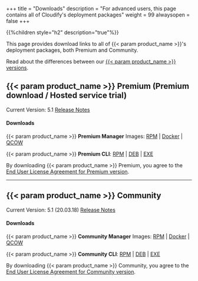 +++
title = "Downloads"
description = "For advanced users, this page contains all of Cloudify's deployment packages"
weight = 99
alwaysopen = false
+++

{{%children style="h2" description="true"%}}

This page provides download links to all of {{< param product_name >}}'s deployment packages, both Premium and Community.

Read about the differences between our [{{< param product_name >}} versions](https://cloudify.co/download).




## {{< param product_name >}} Premium (Premium download / Hosted service trial)

Current Version: 5.1       [Release Notes](https://cloudify.co/release-notes-5-1-2020/)

#### Downloads

{{< param product_name >}} **Premium Manager** Images:  [RPM](https://repository.cloudifysource.org/cloudify/5.1.0/ga-release/cloudify-manager-install-5.1.0ga.rpm)	|	[Docker](https://repository.cloudifysource.org/cloudify/5.1.0/ga-release/cloudify-manager-aio-docker-5.1.0ga.tar)	|	[QCOW](https://repository.cloudifysource.org/cloudify/5.1.0/ga-release/cloudify-manager-5.1.0ga.qcow2)

{{< param product_name >}} **Premium CLI**: [RPM](https://repository.cloudifysource.org/cloudify/5.1.0/ga-release/cloudify-cli-5.1.0-ga.el7.x86_64.rpm)	|	[DEB](https://repository.cloudifysource.org/cloudify/5.1.0/ga-release/cloudify-cli_5.1.0-ga_amd64.deb)	|	[EXE](https://repository.cloudifysource.org/cloudify/5.1.0/ga-release/cloudify-windows-cli_5.1.0-ga.exe)

By downloading {{< param product_name >}} Premium, you agree to the [End User License Agreement for Premium version](https://cloudify.co/license).

---


## {{< param product_name >}} Community

Current Version: 5.1  (20.03.18)       [Release Notes](https://cloudify.co/release-notes-5-1-2020/)

#### Downloads

{{< param product_name >}} **Community Manager** Images:  [RPM](https://repository.cloudifysource.org/cloudify/20.10.20/release/cloudify-manager-install-20.10.20-community.x86_64.rpm)	|	[Docker](https://repository.cloudifysource.org/cloudify/20.10.20/release/cloudify-manager-aio-docker-20.10.20.tar)	|	[QCOW](https://repository.cloudifysource.org/cloudify/20.10.20/community-release/cloudify-manager-community-20.10.20.qcow2)

{{< param product_name >}} **Community CLI**: [RPM](https://repository.cloudifysource.org/cloudify/5.1.0/ga-release/cloudify-cli-5.1.0-ga.el7.x86_64.rpm)	|	[DEB](https://repository.cloudifysource.org/cloudify/5.1.0/ga-release/cloudify-cli_5.1.0-ga_amd64.deb)	|	[EXE](https://repository.cloudifysource.org/cloudify/5.1.0/ga-release/cloudify-windows-cli_5.1.0-ga.exe)

By downloading {{< param product_name >}} Community, you agree to the [End User License Agreement for Community version](https://cloudify.co/license-community).
